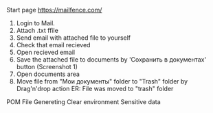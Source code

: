 Start page https://mailfence.com/

1. Login to Mail.
2. Attach .txt ffile
3. Send email with attached file to yourself
4. Check that email recieved
5. Open recieved email
6. Save the attached file to documents by 'Сохранить в документах' button (Screenshot 1)
7. Open documents area
8. Move file from "Мои документы" folder to "Trash" folder by Drag'n'drop action
ER: File was moved to "trash" folder

POM
File Genereting
Clear environment
Sensitive data